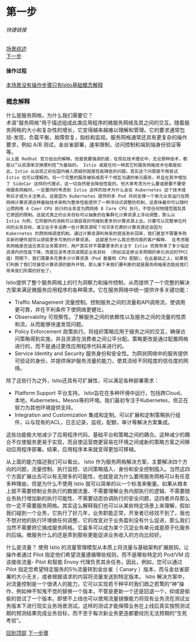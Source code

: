 # 第一步
###### 快捷链接
[场景综述](../istio_intro.md) <br>
[下一步](Step2.md) <br>

#### 操作过程
[本场景没有操作步骤只有Istio基础概念解释](#概念解释) <br>

### 概念解释
什么是服务网格，为什么我们需要它？<br>
术语"服务网格"用于描述组成此类应用程序的微服务网络及其之间的交互。随着服务网格的大小和复杂性的增长，它变得越来越难以理解和管理。它的要求通常包括-发现，负载平衡，故障恢复，指标和监视。服务网格通常还具有更复杂的操作要求，例如 A/B 测试，金丝雀部署，速率限制，访问控制和端到端身份验证等等。<br>
`以上是 Redhat 官方给出的解释，但是我要强调的是，在现在技术理论中，无论那种技术，都是以“以资源来交换便利性”为基础的。 Istio 或是任何一种其它的服务网格技术也都是如此。Istio 从出现之初在国内被人质疑的就是性能降低的问题。其实这个问题是不用尝试 Istio 也可以理解的。将一个完整的服务被拆成若干个相互沟通的单元服务，并且在其中增加了 SideCar 这样的代理点，这一切自然是会降低性能的。但大家考虑为什么要或是要不要使用服务网格时，一定要同时考虑到 Istio 这样的技术为什么会在 Kubernetes 这个技术成熟后才成为关注焦点。这是因为 Kubernetes 提供的多 Pod 共同支撑一个单元业务运行在跨网络计算资源这种基础技术架构为整体性能提供了一种浮动式调整的机制，这意味着你可以随时让跨网络 4 Coer CPU 执行的业务变为跨网络 8 Core CPU 执行，不受任何物理范围及其它原因的限制。这就式真正的业务目标可以抽象的在集群化计算资源上浮动调整，那么以 Istio 为例，它所额外的消耗可以很容易的均摊到更多的计算资源上去。只要可以完整单位时间的业务目标，谁又在乎多话费一些计算资源呢？何况多花费的计算资源还会因为 Kubernetes 的跨网络调度机制，通过计算资源利用率的提高弥补回来，我们甚至不需要多购买新的硬件就可以获取更多可用的计算资源。 这就是为什么我总想向我的客户解释， 在考虑服务网格是否适合真实业务需求时，用户其实并不需要更多的关注于 Istio 究竟带来了多少指定资源内的性能下降，而是应该考虑完成既定业务目标 （例如设定原业务预期的单元测试的TPCC值）预期下，我们需要多花费多少计算资源（Pod 数量和 CPU 配额）。在此基础之上，如果我们判断了我们可接受计算资源的额外开销，那么接下来我们要判断的就是服务网格是否能给我们带来我们所需的好处了。`

Istio提供了整个服务网格上的行为洞察力和操作控制，从而提供了一个完整的解决方案来满足微服务应用程序的各种需求。它在服务网络中统一提供许多关键功能：
   - Traffic Management 流量控制。控制服务之间的流量和API调用流，使调用更可靠，并在不利条件下使网络更健壮。
   - Observability  可观察性。了解服务之间的依赖性以及服务之间的流量的性质和流，从而能够快速发现问题。
   - Policy Enforcement 政策执行。将组织策略应用于服务之间的交互，确保访问策略得到实施，并且资源在消费者之间公平分配。策略更改是通过配置网格进行的，而不是通过更改应用程序代码来进行的。
   - Service Identity and Security 服务身份和安全性。为网状网络中的服务提供可验证的身份，并提供保护服务流量的能力，使其流经不同程度的信任度的网络。

除了这些行为之外，Istio还具有可扩展性，可以满足各种部署需求：
   - Platform Support 平台支持。 Istio旨在在多种环境中运行，包括跨Cloud，本地，Kubernetes，Mesos等的环境。我们最初专注于Kubernetes，但正在努力为其他环境提供支持。
   - Integration and Customization 集成和定制。可以扩展和定制策略执行组件，以与现有的ACL，日志记录，监视，配额，审计等解决方案集成。

这些功能极大地减少了应用程序代码，基础平台和策略之间的耦合。这种减少的耦合不仅使服务更易于实现，而且使运营商更容易在环境之间或新的策略方案之间移动应用程序部署。结果，应用程序本来就变得更加可移植。

<h color="red">从上面的能力描述我们可以看出， Istio 作为服务网格解决方案，主要解决四个方向的问题，流量控制、执行监控、访问策略插入、身份和安全控制插入。当然这四个方面扩展出去可以有无限多的可能性，也就是说为什么要用服务网格可以有任意多种理由，但是为什么不使用 Istio 就可以简单的以一个标准来衡量。如果从根本上就不需要控制业务执行的数据流量、不需要理解业务内部执行的逻辑、不需要随业务执行增加新的执行可能性、不需要动态协调执行的安全问题，这四者并存那么你一定不需要服务网格。其实这么解释我们也可以从某些特定场景上来理解，假如我们碰到一个业务，它执行了好几年，业务职能正常，开发者已经找不到了，我也不想对他的执行环境做任何调整，它的改变对于业务盈利没有什么促进，那么我们当然不需要把它搞成服务网格。它最多可以成为某个沉淀业务单元或是原子化服务的后端。微服务什么的还是弄到那些更能促进业务收入的方向比较好。</h>

什么是流量？
使用 Istio 的流量管理模型从本质上将流量与基础架构扩展脱钩，让操作者通过 Pilot 指定他们希望流量遵循哪些规则，而不是哪些特定的 Pod/VM 应该接收流量- Pilot 和智能 Envoy 代理负责其余任务。因此，例如，您可以通过 Pilot 指定您希望特定服务的5％流量转到金丝雀（ Canary ）版本，而与金丝雀部署的大小无关，或者根据请求的内容将流量发送到特定版本。
<h color="red"> Istio 解决方案中，对流量控制是一个很诱人的能力，它可以实现若干种平时我们趋之若鹜的“神”操作，例如神不知鬼不觉的替换一个版本，不管是更新一个还是回退一个，抑或是偷偷的尝试了一个版本。即使不上线也可以使用流量镜像能力将现有业务流在测试业务版本下进行现实业务场景测试。这样的测试才能保障业务在上线后真实按照测试期的预测结果完成业务目标，而不至于每次新业务更迭都要经历无法预期的“生死考验”。</h>


[回到顶部](#第一步)
[下一步骤](Step2.md)